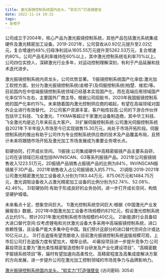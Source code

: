 ```yaml
---
title: 激光振镜控制系统国内龙头，“软实力”打造强壁垒
date: 2022-11-14 19:15
tags:
- 金橙子
---
```

公司成立于2004年，核心产品为激光振镜控制系统，其他产品包括激光系统集成硬件及激光精密加工设备。2019-2021年，公司营收从0.92亿元提升至2.02亿元，复合增速约48%;归母净利润从1605.55万元提升至5262.53万元，复合增速约80%。公司产品毛利率维持在60%以上，其中激光控制系统毛利率70%以上。公司四位实控人，深耕激光行业多年，对运动控制理解深刻，有利于产品延展和技术迭代进步。

激光振镜控制系统内资龙头，公司优势显著。
1)振镜控制系统国产化率低:激光加工软控方面，划分为激光振镜控制系统(金橙子)及伺服控制系统(柏楚、维宏)等。目前国内在中低端振镜控制系统领域已经基本实现国产化，而在高端应用领域国产化率仅15%左右，主要国外厂商主导。根据公司招股书，2020年我国振镜控制系统的国产化率约15%。未来随着国内激光控制供应商的崛起，有望在高端领域对国外企业进行有效替代。
2)公司客户资源丰富，客户粘性较高:公司的下游合作伙伴包括华工科技、飞全激光、TYKMA等超过千家激光设备制造商，其中华工科技、飞全激光均是近几年来前五大客户。
3)扩展伺服控制系统:公司激光伺服控制系统自2021年下半年投入市场至今已实现销售15.30万元，尚处于市场开拓阶段。伺服控制系统的推出有助于公司作为专业控制系统供应商的技术及产品覆盖布局，且预计未来将跟随市场开拓及激光加工市场发展成为重要业务增长点。
<!-- more -->
软硬协同，打开成长空间。
1)振镜:公司集成硬件中高精密振镜产品主要系自研，公司在该领域已形成包括INVINSCAN、G3等系列振镜产品。2021年公司振镜销售收入1223.51万元，2D振镜产品销售占振镜产品的比例为84%，INVINSCAN振镜属于3D产品，2021年销售收入占公司振镜收入的5.71%。
2)调阻:2019-2021年公司激光精密激光加工设备收入分别为1183.44万元、875.06万元和1484.75万元，激光调阻设备收入占激光精密加工设备的比例分别为52.74%、52.08%、42.46%。
3)软硬协同:有助于形成良好的业务协同，进一步打开成长空间，构筑坚硬护城墙。

未来看点十足，想象空间巨大。
1)激光控制系统空间巨大:根据《中国激光产业发展报告》数据，2021年中国激光加工设备市场规模约821亿元，假设激光控制系统占比约5%，预计2021年激光控制系统市场规模约40亿元。
2)新能源行业具备较大进口替代空间:仅考虑锂电和光伏激光设备大多采用中高端振镜控制系统，进口依赖性强，且设备产能大多集中在中国。我们预计这部分的进口替代空间合计或达10亿元以上。
3)打击盗版有望贡献收入:目前激光振镜控制系统盗版规模可观，上市后公司打击盗版力度有望加大，增厚业绩。
4)募投项目进一步提升竞争力:公司募投项目主要为“激光柔性精密智造控制平台研发及产业化建设项目”、“高精密数字振镜系统项目”等，届时有望加速向高柔性化、高精密程度及高集成度解决方案的方向发展，进一步提升公司在激光加工控制领域的市场竞争力与品牌影响力。

[激光振镜控制系统国内龙头，“软实力”打造强壁垒](https://url12.ctfile.com/f/3948612-723574665-748b11?p=3054)
(访问密码: 3054)

